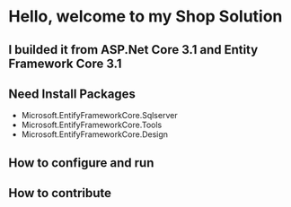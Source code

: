 # Hello, welcome to my Shop Solution
## I builded it from ASP.Net Core 3.1 and Entity Framework Core 3.1
## Need Install Packages
- Microsoft.EntifyFrameworkCore.Sqlserver
- Microsoft.EntifyFrameworkCore.Tools
- Microsoft.EntifyFrameworkCore.Design
## How to configure and run
## How to contribute